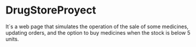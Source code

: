 # DrugStoreProyect
It´s a web page that simulates the operation of the sale of some medicines, updating orders, and the option to buy medicines when the stock is below 5 units.
